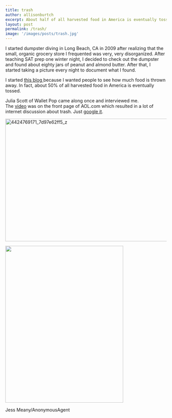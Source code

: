 ```yaml
---
title: trash
author: allisonburtch
excerpt: About half of all harvested food in America is eventually tossed. Check your nearest dumpster.
layout: post
permalink: /trash/
image: '/images/posts/trash.jpg'
---
```


I started dumpster diving in Long Beach, CA in 2009 after realizing that the small, organic grocery store I frequented was very, very disorganized. After teaching SAT prep one winter night, I decided to check out the dumpster and found about eighty jars of peanut and almond butter. After that, I started taking a picture every night to document what I found.

I started [this blog ][1]because I wanted people to see how much food is thrown away. In fact, about 50% of all harvested food in America is eventually tossed.

Julia Scott of Wallet Pop came along once and interviewed me. The [video][2] was on the front page of AOL.com which resulted in a lot of internet discussion about trash. Just [google it][3].

[<img class="alignnone  wp-image-131" alt="4424769171_7d97e62ff5_z" src="http://www.allisonburtch.net/wp-content/uploads/2013/02/4424769171_7d97e62ff5_z.jpg" width="512" height="384" />][4]

<div id="attachment_35" style="width: 378px" class="wp-caption alignnone">
  <a href="http://www.allisonburtch.net/wp-content/uploads/2013/02/dumpster.jpg"><img class=" wp-image-35 " alt="" src="http://www.allisonburtch.net/wp-content/uploads/2013/02/dumpster.jpg" width="368" height="491" /></a><p class="wp-caption-text">
    Jess Meany/AnonymousAgent
  </p>
</div>


 [1]: http://thisisyourtrash.wordpress.com/
 [2]: http://bargainbabe.com/2010/03/16/bargain-babe-goes-dumpster-diving/
 [3]: https://www.google.com/#hl=en&tbo=d&sclient=psy-ab&q=%22allison+burtch%22+dumpster+diving&oq=%22allison+burtch%22+dumpster+diving&gs_l=hp.3...10219.12662.4.12883.2.2.0.0.0.0.62.111.2.2.0.les%3B..0.0...1c.1.3.psy-ab.gcbq457jJ68&pbx=1&bav=on.2,or.r_gc.r_pw.r_cp.r_qf.&bvm=bv.42553238,d.dmg&fp=ea7e351ab9da3dca&biw=1371&bih=710
 [4]: http://www.allisonburtch.net/wp-content/uploads/2013/02/4424769171_7d97e62ff5_z.jpg